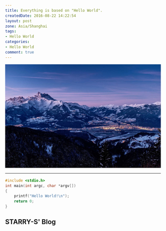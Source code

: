 ```yaml
---
title: Everything is based on "Hello World".
createdDate: 2016-08-22 14:22:54
layout: post
zone: Asia/Shanghai
tags:
- Hello World
categories:
- Hello World
comment: true
---
```

!["Hello World"](images/image.jpg "Hello World")

<!--aplayer
{
    "name": "遊園施設",
    "artist": "帆足圭吾",
    "theme": "#67B577",
    "url": "https://music.starry-s.me/music/540b_075e_0453_cae9f8037d04c81f84993977b01792ec.m4a",
    "cover": "https://music.starry-s.me/music/cover/18710389371705314.jpg"
}
-->

<!--more-->

----

``` C
#include <stdio.h>
int main(int argc, char *argv[])
{
    printf("Hello World!\n");
    return 0;
}

```


## STARRY-S' Blog
